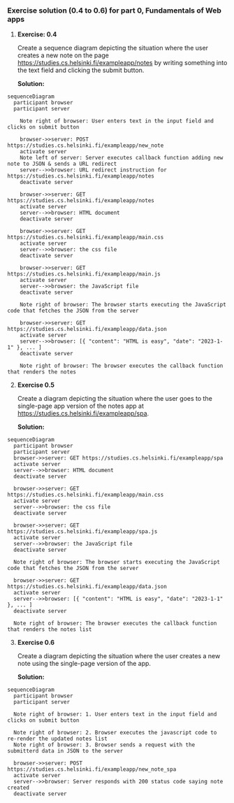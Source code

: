 ### Exercise solution (0.4 to 0.6) for part 0, Fundamentals of Web apps

1. **Exercise: 0.4**

   Create a sequence diagram depicting the situation where the user creates a new note on the page https://studies.cs.helsinki.fi/exampleapp/notes by writing something into the text field and clicking the submit button.

   **Solution:**

```mermaid
sequenceDiagram
  participant browser
  participant server

    Note right of browser: User enters text in the input field and clicks on submit button

    browser->>server: POST https://studies.cs.helsinki.fi/exampleapp/new_note
    activate server
    Note left of server: Server executes callback function adding new note to JSON & sends a URL redirect
    server-->>browser: URL redirect instruction for https://studies.cs.helsinki.fi/exampleapp/notes
    deactivate server

    browser->>server: GET https://studies.cs.helsinki.fi/exampleapp/notes
    activate server
    server-->>browser: HTML document
    deactivate server

    browser->>server: GET https://studies.cs.helsinki.fi/exampleapp/main.css
    activate server
    server-->>browser: the css file
    deactivate server

    browser->>server: GET https://studies.cs.helsinki.fi/exampleapp/main.js
    activate server
    server-->>browser: the JavaScript file
    deactivate server

    Note right of browser: The browser starts executing the JavaScript code that fetches the JSON from the server

    browser->>server: GET https://studies.cs.helsinki.fi/exampleapp/data.json
    activate server
    server-->>browser: [{ "content": "HTML is easy", "date": "2023-1-1" }, ... ]
    deactivate server

    Note right of browser: The browser executes the callback function that renders the notes
```

2. **Exercise 0.5**

   Create a diagram depicting the situation where the user goes to the single-page app version of the notes app at https://studies.cs.helsinki.fi/exampleapp/spa.

   **Solution:**

```mermaid
sequenceDiagram
  participant browser
  participant server
  browser->>server: GET https://studies.cs.helsinki.fi/exampleapp/spa
  activate server
  server-->>browser: HTML document
  deactivate server

  browser->>server: GET https://studies.cs.helsinki.fi/exampleapp/main.css
  activate server
  server-->>browser: the css file
  deactivate server

  browser->>server: GET https://studies.cs.helsinki.fi/exampleapp/spa.js
  activate server
  server-->>browser: the JavaScript file
  deactivate server

  Note right of browser: The browser starts executing the JavaScript code that fetches the JSON from the server

  browser->>server: GET https://studies.cs.helsinki.fi/exampleapp/data.json
  activate server
  server-->>browser: [{ "content": "HTML is easy", "date": "2023-1-1" }, ... ]
  deactivate server

  Note right of browser: The browser executes the callback function that renders the notes list
```

3. **Exercise 0.6**

   Create a diagram depicting the situation where the user creates a new note using the single-page version of the app.

   **Solution:**

```mermaid
sequenceDiagram
  participant browser
  participant server

  Note right of browser: 1. User enters text in the input field and clicks on submit button

  Note right of browser: 2. Browser executes the javascript code to re-render the updated notes list
  Note right of browser: 3. Browser sends a request with the submitterd data in JSON to the server

  browser->>server: POST https://studies.cs.helsinki.fi/exampleapp/new_note_spa
  activate server
  server-->>browser: Server responds with 200 status code saying note created
  deactivate server

```
